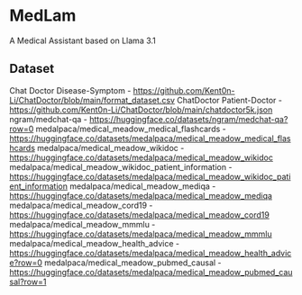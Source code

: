 # MedLam
A Medical Assistant based on Llama 3.1

## Dataset

Chat Doctor Disease-Symptom - https://github.com/Kent0n-Li/ChatDoctor/blob/main/format_dataset.csv
ChatDoctor Patient-Doctor - https://github.com/Kent0n-Li/ChatDoctor/blob/main/chatdoctor5k.json
ngram/medchat-qa - https://huggingface.co/datasets/ngram/medchat-qa?row=0
medalpaca/medical_meadow_medical_flashcards - https://huggingface.co/datasets/medalpaca/medical_meadow_medical_flashcards
medalpaca/medical_meadow_wikidoc - https://huggingface.co/datasets/medalpaca/medical_meadow_wikidoc
medalpaca/medical_meadow_wikidoc_patient_information - https://huggingface.co/datasets/medalpaca/medical_meadow_wikidoc_patient_information
medalpaca/medical_meadow_mediqa - https://huggingface.co/datasets/medalpaca/medical_meadow_mediqa
medalpaca/medical_meadow_cord19 - https://huggingface.co/datasets/medalpaca/medical_meadow_cord19
medalpaca/medical_meadow_mmmlu - https://huggingface.co/datasets/medalpaca/medical_meadow_mmmlu
medalpaca/medical_meadow_health_advice - https://huggingface.co/datasets/medalpaca/medical_meadow_health_advice?row=0
medalpaca/medical_meadow_pubmed_causal - https://huggingface.co/datasets/medalpaca/medical_meadow_pubmed_causal?row=1
